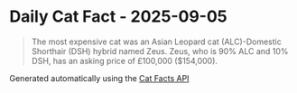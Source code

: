 # Daily Cat Fact - 2025-09-05

> The most expensive cat was an Asian Leopard cat (ALC)-Domestic Shorthair (DSH) hybrid named Zeus. Zeus, who is 90% ALC and 10% DSH, has an asking price of £100,000 ($154,000).

Generated automatically using the [Cat Facts API](https://catfact.ninja)
